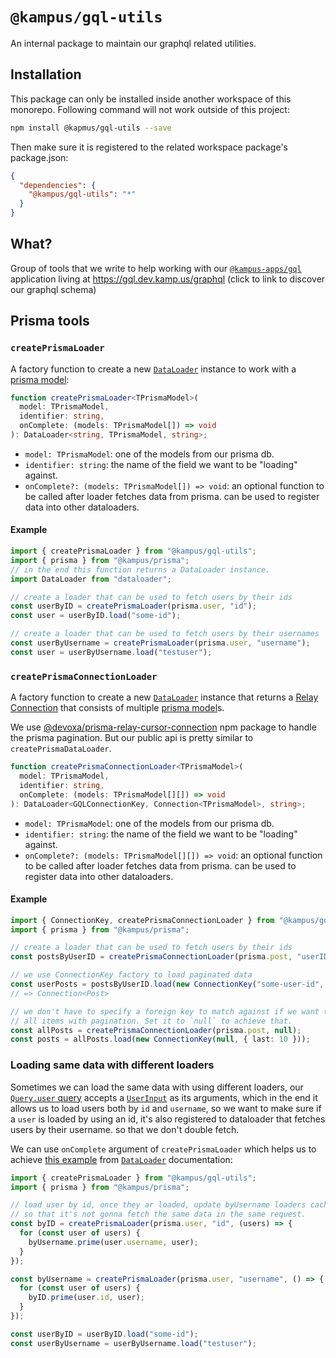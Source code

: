 # `@kampus/gql-utils`

An internal package to maintain our graphql related utilities.

## Installation

This package can only be installed inside another workspace of this monorepo.
Following command will not work outside of this project:

```sh
npm install @kapmus/gql-utils --save
```

Then make sure it is registered to the related workspace package's package.json:

```json
{
  "dependencies": {
    "@kampus/gql-utils": "*"
  }
}
```

## What?

Group of tools that we write to help working with our [`@kampus-apps/gql`]
application living at https://gql.dev.kamp.us/graphql (click to link to
discover our graphql schema)

## Prisma tools

### `createPrismaLoader`

A factory function to create a new [`DataLoader`] instance to work with a [prisma model]:

```ts
function createPrismaLoader<TPrismaModel>(
  model: TPrismaModel,
  identifier: string,
  onComplete: (models: TPrismaModel[]) => void
): DataLoader<string, TPrismaModel, string>;
```

- `model: TPrismaModel`: one of the models from our prisma db.
- `identifier: string`: the name of the field we want to be "loading" against.
- `onComplete?: (models: TPrismaModel[]) => void`: an optional function to be called
  after loader fetches data from prisma. can be used to register data into
  other dataloaders.

#### Example

```ts
import { createPrismaLoader } from "@kampus/gql-utils";
import { prisma } from "@kampus/prisma";
// in the end this function returns a DataLoader instance.
import DataLoader from "dataloader";

// create a loader that can be used to fetch users by their ids
const userByID = createPrismaLoader(prisma.user, "id");
const user = userByID.load("some-id");

// create a loader that can be used to fetch users by their usernames
const userByUsername = createPrismaLoader(prisma.user, "username");
const user = userByUsername.load("testuser");
```

### `createPrismaConnectionLoader`

A factory function to create a new [`DataLoader`] instance that returns a
[Relay Connection] that consists of multiple [prisma model]s.

We use [@devoxa/prisma-relay-cursor-connection] npm package to handle the
prisma pagination. But our public api is pretty similar to `createPrismaDataLoader`.

```ts
function createPrismaConnectionLoader<TPrismaModel>(
  model: TPrismaModel,
  identifier: string,
  onComplete: (models: TPrismaModel[][]) => void
): DataLoader<GQLConnectionKey, Connection<TPrismaModel>, string>;
```

- `model: TPrismaModel`: one of the models from our prisma db.
- `identifier: string`: the name of the field we want to be "loading" against.
- `onComplete?: (models: TPrismaModel[][]) => void`: an optional function to be called
  after loader fetches data from prisma. can be used to register data into
  other dataloaders.

#### Example

```ts
import { ConnectionKey, createPrismaConnectionLoader } from "@kampus/gql-utils";
import { prisma } from "@kampus/prisma";

// create a loader that can be used to fetch users by their ids
const postsByUserID = createPrismaConnectionLoader(prisma.post, "userID");

// we use ConnectionKey factory to load paginated data
const userPosts = postsByUserID.load(new ConnectionKey("some-user-id", { first: 10 }));
// => Connection<Post>

// we don't have to specify a foreign key to match against if we want to return
// all items with pagination. Set it to `null` to achieve that.
const allPosts = createPrismaConnectionLoader(prisma.post, null);
const posts = allPosts.load(new ConnectionKey(null, { last: 10 }));
```

### Loading same data with different loaders

Sometimes we can load the same data with using different loaders, our
[`Query.user` query] accepts a [`UserInput`] as its arguments, which in the end
it allows us to load users both by `id` and `username`, so we want to make sure
if a `user` is loaded by using an id, it's also registered to dataloader that
fetches users by their username. so that we don't double fetch.

We can use `onComplete` argument of `createPrismaLoader` which helps us to
achieve [this example] from [`DataLoader`] documentation:

```ts
import { createPrismaLoader } from "@kampus/gql-utils";
import { prisma } from "@kampus/prisma";

// load user by id, once they ar loaded, update byUsername loaders cache
// so that it's not gonna fetch the same data in the same request.
const byID = createPrismaLoader(prisma.user, "id", (users) => {
  for (const user of users) {
    byUsername.prime(user.username, user);
  }
});

const byUsername = createPrismaLoader(prisma.user, "username", () => {
  for (const user of users) {
    byID.prime(user.id, user);
  }
});

const userByID = userByID.load("some-id");
const userByUsername = userByUsername.load("testuser");
```

[`DataLoader`]: https://github.com/graphql/dataloader
[`Query.user` query]: ../../apps/gql/schema/schema.graphql#L2
[`UserInput`]: ../../apps/gql/schema/schema.graphql#L19-L22
[this example]: https://github.com/graphql/dataloader/tree/main#loading-by-alternative-keys
[prisma model]: ../../db/prisma/schema.prisma
[Relay Connection]: https://relay.dev/graphql/connections.htm
[@devoxa/prisma-relay-cursor-connection]: https://www.npmjs.com/package/@devoxa/prisma-relay-cursor-connection
[`@kampus-apps/gql`]: ../../apps/gql
